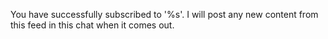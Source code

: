 You have successfully subscribed to '%s'. I will post any new content from this
feed in this chat when it comes out.
